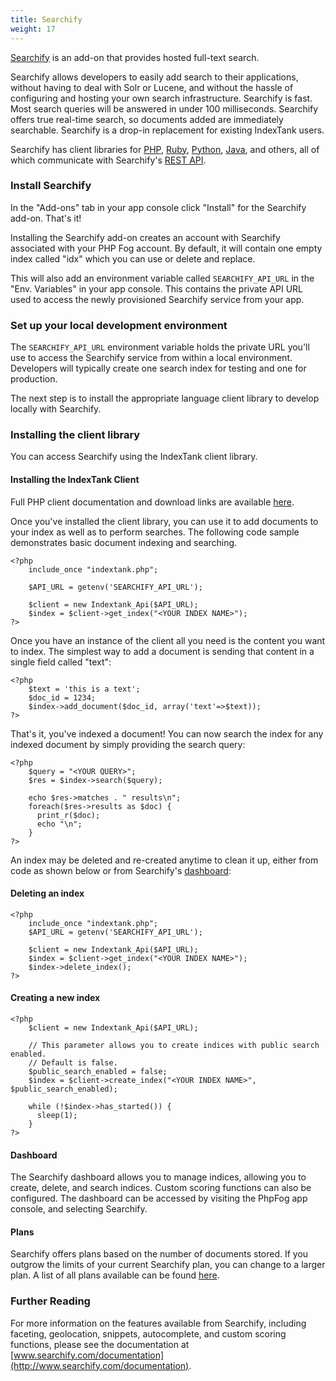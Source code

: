 ```yaml
---
title: Searchify
weight: 17
---
```


[Searchify](http://www.searchify.com) is an add-on that provides hosted full-text search.

Searchify allows developers to easily add search to their applications, without having to deal with Solr or Lucene, and without the hassle of configuring and hosting your own search infrastructure.  Searchify is fast.  Most search queries will be answered in under 100 milliseconds.  Searchify offers true real-time search, so documents added are immediately searchable.  Searchify is a drop-in replacement for existing IndexTank users.

Searchify has client libraries for [PHP](http://www.searchify.com/documentation/php-client), [Ruby](http://www.searchify.com/documentation/ruby-client), [Python](http://www.searchify.com/documentation/python-client), [Java](http://www.searchify.com/documentation/java-client), and others, all of which communicate with Searchify's [REST API](http://www.searchify.com/documentation/api).

### Install Searchify

In the "Add-ons" tab in your app console click "Install" for the Searchify add-on. That's it!

Installing the Searchify add-on creates an account with Searchify associated with your PHP Fog account. By default, it will contain one empty index called "idx" which you can use or delete and replace. 

This will also add an environment variable called `SEARCHIFY_API_URL` in the "Env. Variables" in your app console. This contains the private API URL used to access the newly provisioned Searchify service from your app. 

### Set up your local development environment

The `SEARCHIFY_API_URL` environment variable holds the private URL you'll use to access the Searchify service from within a local environment. Developers will typically create one search index for testing and one for production.

The next step is to install the appropriate language client library to develop locally with Searchify.

### Installing the client library

You can access Searchify using the IndexTank client library. 

#### Installing the IndexTank Client

Full PHP client documentation and download links are available [here](http://www.searchify.com/documentation/php-client).

Once you've installed the client library, you can use it to add documents to your index as well as to perform searches. The following code sample demonstrates basic document indexing and searching.


    <?php
        include_once "indextank.php";

        $API_URL = getenv('SEARCHIFY_API_URL');

        $client = new Indextank_Api($API_URL);
        $index = $client->get_index("<YOUR INDEX NAME>");
    ?>

Once you have an instance of the client all you need is the content you want to index.
The simplest way to add a document is sending that content in a single field called "text":


    <?php
        $text = 'this is a text';
        $doc_id = 1234;
        $index->add_document($doc_id, array('text'=>$text));
    ?>

That's it, you've indexed a document! You can now search the index for any indexed document by simply providing the search query:


    <?php
        $query = "<YOUR QUERY>";
        $res = $index->search($query);

        echo $res->matches . " results\n";
        foreach($res->results as $doc) {
          print_r($doc);
          echo "\n";
        }
    ?>

An index may be deleted and re-created anytime to clean it up, either from code as shown below or from Searchify's [dashboard](http://www.searchify.com/dashboard):

#### Deleting an index


    <?php
        include_once "indextank.php";
        $API_URL = getenv('SEARCHIFY_API_URL');

        $client = new Indextank_Api($API_URL);
        $index = $client->get_index("<YOUR INDEX NAME>");     
        $index->delete_index();
    ?>

#### Creating a new index


    <?php
        $client = new Indextank_Api($API_URL);

        // This parameter allows you to create indices with public search enabled.
        // Default is false. 
        $public_search_enabled = false;
        $index = $client->create_index("<YOUR INDEX NAME>", $public_search_enabled);
      
        while (!$index->has_started()) {
          sleep(1);
        }
    ?>

#### Dashboard

The Searchify dashboard allows you to manage indices, allowing you to create, delete, and search indices.  Custom scoring functions can also be configured.  The dashboard can be accessed by visiting the PhpFog app console, and selecting Searchify.

#### Plans

Searchify offers plans based on the number of documents stored. If you outgrow the limits of your current Searchify plan, you can change to a larger plan. A list of all plans available can be found [here](http://www.searchify.com/plans).

### Further Reading

For more information on the features available from Searchify, including faceting, geolocation, snippets, autocomplete, and custom scoring functions, please see the documentation at [www.searchify.com/documentation](http://www.searchify.com/documentation).
